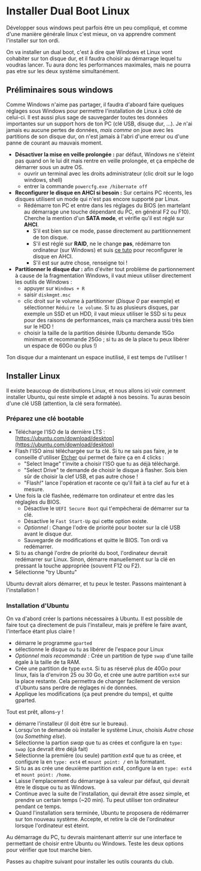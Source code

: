 # Installer Dual Boot Linux

Développer sous windows peut parfois être un peu compliqué, et comme d'une manière générale linux c'est mieux, on va apprendre comment l'installer sur ton ordi.

On va installer un dual boot, c'est à dire que Windows et Linux vont cohabiter sur ton disque dur, et il faudra choisir au démarrage lequel tu voudras lancer. Tu aura donc les performances maximales, mais ne pourra pas etre sur les deux système simultanément.

## Préliminaires sous windows

Comme Windows n'aime pas partager, il faudra d'aboard faire quelques réglages sous Windows pour permettre l'installation de Linux à côté de celui-ci. Il est aussi plus sage de sauvegarder toutes tes données importantes sur un support hors de ton PC (clé USB, disuqe dur, ...). Je n'ai jamais eu aucune pertes de données, _mais_ *comme* on joue avec les partitions de son disque dur, on n'est jamais à l'abri d'une erreur ou d'une panne de courant au mauvais moment.

* **Désactiver la mise en veille prolongée :** par défaut, Windows ne s'éteint pas quand on le lui dit mais rentre en veille prolongée, et ça empèche de démarrer sous un autre OS.
  - ouvrir un terminal avec les droits administrateur (clic droit sur le logo windows, shell)
  - entrer la commande ` powercfg.exe /hibernate off `
* **Reconfigurer le disque en AHCI si besoin :** Sur certains PC récents, les disques utilisent un mode qui n'est pas encore supporté par Linux.
  - Rédémarre ton PC et entre dans les réglages du BIOS (en martelant au démarrage une touche dépendant du PC, en général F2 ou F10). Cherche la mention d'un **SATA mode**, et vérifie qu'il est réglé sur **AHCI**.
    - S'il est bien sur ce mode, passe directement au partitionnement de ton disque.
    - S'il est réglé sur **RAID**, ne le change **pas**, rédémarre ton ordinateur (sur Windows) et suis [ce tuto](http://triplescomputers.com/blog/uncategorized/solution-switch-windows-10-from-raidide-to-ahci-operation/) pour reconfigurer le disque en AHCI.
    - S'il est sur autre chose, renseigne toi !
* **Partitionner le disque dur :** afin d'éviter tout problème de partionnement à cause de la fragmentation Windows, il vaut mieux utiliser directement les outils de Windows :
  - appuyer sur `Windows + R`
  - saisir `diskmgmt.msc`
  - clic droit sur le volume à partitionner (_Disque 0_ par exemple) et sélectionner `Réduire le volume`. Si tu as plusieurs disques, par exemple un SSD et un HDD, il vaut mieux utiliser le SSD si tu peux pour des raisons de performances, mais ça marchera aussi très bien sur le HDD !
  - choisir la taille de la partition désirée (Ubuntu demande 15Go minimum et recommande 25Go ; si tu as de la place tu peux libérer un espace de 60Go ou plus !)

Ton disque dur a maintenant un espace inutilisé, il est temps de l'utiliser !

## Installer Linux

Il existe beaucoup de distributions Linux, et nous allons ici voir comment installer Ubuntu, qui reste simple et adapté à nos besoins. Tu auras besoin d'une clé USB (attention, la clé sera formatée).

### Préparez une clé bootable

- Télécharge l'ISO de la dernière LTS : [https://ubuntu.com/download/desktop](https://ubuntu.com/download/desktop)
- Flash l'ISO ainsi téléchargée sur ta clé. Si tu ne sais pas faire, je te conseille d'utiliser [Etcher](https://www.balena.io/etcher/) qui permet de faire ça en 4 clicks :
  - "Select Image" t'invite a choisir l'ISO que tu as déjà téléchargé.
  - "Select Drive" te demande de choisir le disque à flasher. Sois bien sûr de choisir la clef USB, et pas autre chose !
  - "Flash!" lance l'opération et raconte ce qu'il fait à ta clef au fur et à mesure.
- Une fois la clé flashée, redémarre ton ordinateur et entre das les réglagles du BIOS.
  - Désactive le `UEFI Secure Boot` qui t'empècherai de démarrer sur ta clé.
  - Désactive le `Fast Start-Up` qui cette option existe.
  - _Optionnel_ : Change l'odre de priorité pour booter sur la clé USB avant le disque dur.
  - Sauvegarde de modifications et quitte le BIOS. Ton ordi va redémarrer.
- Si tu as changé l'ordre de priorité du boot, l'ordinateur devrait redémarrer sur Linux. Sinon, démarre manuellement sur la clé en pressant la touche appropriée (souvent F12 ou F2).
- Sélectionne "try Ubuntu"

Ubuntu devrait alors démarrer, et tu peux le tester. Passons maintenant à l'installation !

### Installation d'Ubuntu

On va d'abord créer ls partions nécessaires à Ubuntu. Il est possible de faire tout ça directement de puis l'installeur, mais je préfère le faire avant, l'interface étant plus claire !

- démarre le programme `gparted`
- sélectionne le disque ou tu as libérer de l'espace pour Linux
- _Optionnel mais recommandé :_ Crée un partition de type `swap` d'une taille égale à la taille de ta RAM.
- Crée une partition de type `ext4`. Si tu as réservé plus de 40Go pour linux, fais la d'environ 25 ou 30 Go, et crée une autre partition `ext4` sur la place restante. Cela permettra de changer facilement de version d'Ubuntu sans perdre de réglages ni de données.
- Applique les modifications (ça peut prendre du temps), et quitte gparted.

Tout est prêt, allons-y !

- démarre l'installeur (il doit être sur le bureau).
- Lorsqu'on te demande où installer le système Linux, choisis _Autre chose_ (ou _Something else_).
- Sélectionne la partion _swap_ que tu as crées et configure la en `type: swap` (ça devrait être déjà fait)
- Sélectionne la première (ou seule) partition _ext4_ que tu as créee, et configure la en `type: ext4` et `mount point: /` en la formatant.
- Si tu as as crée une deuxième partition _ext4_, configure la en `type: ext4` et `mount point: /home`.
- Laisse l'emplacement du démarrage à sa valeur par défaut, qui devrait être le disque ou tu as Windows.
- Continue avec la suite de l'installation, qui devrait être assez simple, et prendre un certain temps (~20 min). Tu peut utiliser ton ordinateur pendant ce temps.
- Quand l'installation sera terminée, Ubuntu te proposera de rédémarrer sur ton nouveau système. Accepte, et retire la clé de l'ordinateur lorsque l'ordinateur est éteint.

Au démarrage du PC, tu devrais maintenant atterrir sur une interface te permettant de choisir entre Ubuntu ou Windows. Teste les deux options pour vérifier que tout marche bien.


Passes au chapitre suivant pour installer les outils courants du club.



